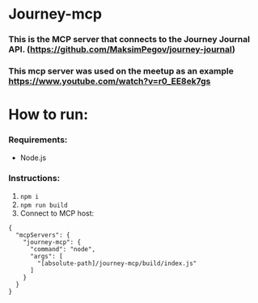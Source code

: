 # Journey-mcp
### This is the MCP server that connects to the Journey Journal API. (https://github.com/MaksimPegov/journey-journal)
### This mcp server was used on the meetup as an example https://www.youtube.com/watch?v=r0_EE8ek7gs

# How to run:
### Requirements:
- Node.js
### Instructions:
1. ```npm i```
2. ```npm run build```
3. Connect to MCP host:
```
{
  "mcpServers": {
    "journey-mcp": {
      "command": "node",
      "args": [
        "[absolute-path]/journey-mcp/build/index.js"
      ]
    }
  }
}
```

  
